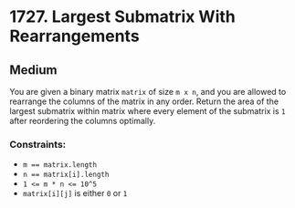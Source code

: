# 1727. Largest Submatrix With Rearrangements

## Medium

You are given a binary matrix `matrix` of size `m x n`, and you are allowed to rearrange the columns of the matrix in
any order. Return the area of the largest submatrix within matrix where every element of the submatrix is `1` after
reordering the columns optimally.

### Constraints:

- `m == matrix.length`
- `n == matrix[i].length`
- `1 <= m * n <= 10^5`
- `matrix[i][j]` is either `0` or `1`
